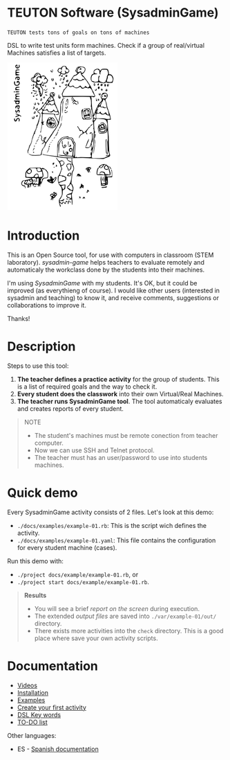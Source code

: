 
# TEUTON Software (SysadminGame)

`TEUTON tests tons of goals on tons of machines`

DSL to write test units form machines.
Check if a group of real/virtual Machines satisfies a list of targets.

![logo](./docs/logo.png)

# Introduction

This is an Open Source tool, for use with computers in classroom (STEM laboratory).
*sysadmin-game* helps teachers to evaluate remotely and automaticaly
the workclass done by the students into their machines.

I'm using *SysadminGame* with my students. It's OK, but it could be improved
(as everythieng of course). I would like other users (interested in sysadmin
and teaching) to know it, and receive comments, suggestions or
collaborations to improve it.

Thanks!

# Description

Steps to use this tool:

1. **The teacher defines a practice activity** for the group of students.
This is a list of required goals and the way to check it.
1. **Every student does the classwork** into their own Virtual/Real Machines.
1. **The teacher runs SysadminGame tool**. The tool automaticaly evaluates
and creates reports of every student.

> NOTE
>
> * The student's machines must be remote conection from teacher computer.
> * Now we can use SSH and Telnet protocol.
> * The teacher must has an user/password to use into students machines.

# Quick demo

Every SysadminGame activity consists of 2 files. Let's look at this demo:
* `./docs/examples/example-01.rb`: This is the script wich defines the activity.
* `./docs/examples/example-01.yaml`: This file contains the configuration for every
student machine (cases).

Run this demo with:
* `./project docs/example/example-01.rb`, or
* `./project start docs/example/example-01.rb`.

> **Results**
> * You will see a brief *report on the screen* during execution.
> * The extended *output files* are saved into `./var/example-01/out/` directory.
> * There exists more activities into the `check` directory. This is a good place
where save your own activity scripts.

# Documentation

* [Videos](./doc/en/videos.md)
* [Installation](./docs/en/installation.md)
* [Examples](./docs/en/examples.md)
* [Create your first activity](./docs/en/first-activity.md)
* [DSL Key words](./docs/en/dsl/README.md)
* [TO-DO list](./TODO.md)

Other languages:
* ES - [Spanish documentation](./docs/es/README.md)
